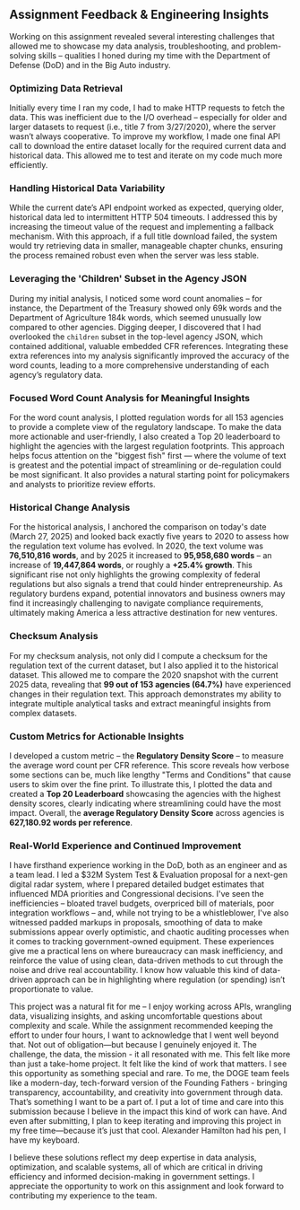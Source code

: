 ## Assignment Feedback & Engineering Insights  

Working on this assignment revealed several interesting challenges that allowed me to showcase my data analysis, troubleshooting, and problem-solving skills – qualities I honed during my time with the Department of Defense (DoD) and in the Big Auto industry.  

### Optimizing Data Retrieval  
Initially every time I ran my code, I had to make HTTP requests to fetch the data. This was inefficient due to the I/O overhead – especially for older and larger datasets to request (i.e., title 7 from 3/27/2020), where the server wasn’t always cooperative. To improve my workflow, I made one final API call to download the entire dataset locally for the required current data and historical data. This allowed me to test and iterate on my code much more efficiently.  

### Handling Historical Data Variability  
While the current date’s API endpoint worked as expected, querying older, historical data led to intermittent HTTP 504 timeouts. I addressed this by increasing the timeout value of the request and implementing a fallback mechanism. With this approach, if a full title download failed, the system would try retrieving data in smaller, manageable chapter chunks, ensuring the process remained robust even when the server was less stable.  

### Leveraging the 'Children' Subset in the Agency JSON  
During my initial analysis, I noticed some word count anomalies – for instance, the Department of the Treasury showed only 69k words and the Department of Agriculture 184k words, which seemed unusually low compared to other agencies. Digging deeper, I discovered that I had overlooked the `children` subset in the top-level agency JSON, which contained additional, valuable embedded CFR references. Integrating these extra references into my analysis significantly improved the accuracy of the word counts, leading to a more comprehensive understanding of each agency’s regulatory data.  

### Focused Word Count Analysis for Meaningful Insights  
For the word count analysis, I plotted regulation words for all 153 agencies to provide a complete view of the regulatory landscape. To make the data more actionable and user-friendly, I also created a Top 20 leaderboard to highlight the agencies with the largest regulation footprints. This approach helps focus attention on the "biggest fish" first — where the volume of text is greatest and the potential impact of streamlining or de-regulation could be most significant. It also provides a natural starting point for policymakers and analysts to prioritize review efforts.  


### Historical Change Analysis  
For the historical analysis, I anchored the comparison on today's date (March 27, 2025) and looked back exactly five years to 2020 to assess how the regulation text volume has evolved. In 2020, the text volume was **76,510,816 words**, and by 2025 it increased to **95,958,680 words** – an increase of **19,447,864 words**, or roughly a **+25.4% growth**. This significant rise not only highlights the growing complexity of federal regulations but also signals a trend that could hinder entrepreneurship. As regulatory burdens expand, potential innovators and business owners may find it increasingly challenging to navigate compliance requirements, ultimately making America a less attractive destination for new ventures.  

### Checksum Analysis  
For my checksum analysis, not only did I compute a checksum for the regulation text of the current dataset, but I also applied it to the historical dataset. This allowed me to compare the 2020 snapshot with the current 2025 data, revealing that **99 out of 153 agencies (64.7%)** have experienced changes in their regulation text. This approach demonstrates my ability to integrate multiple analytical tasks and extract meaningful insights from complex datasets.  

### Custom Metrics for Actionable Insights  
I developed a custom metric – the **Regulatory Density Score** – to measure the average word count per CFR reference. This score reveals how verbose some sections can be, much like lengthy "Terms and Conditions" that cause users to skim over the fine print. To illustrate this, I plotted the data and created a **Top 20 Leaderboard** showcasing the agencies with the highest density scores, clearly indicating where streamlining could have the most impact. Overall, the **average Regulatory Density Score** across agencies is **627,180.92 words per reference**.  

### Real-World Experience and Continued Improvement  
I have firsthand experience working in the DoD, both as an engineer and as a team lead. I led a $32M System Test & Evaluation proposal for a next-gen digital radar system, where I prepared detailed budget estimates that influenced MDA priorities and Congressional decisions. I've seen the inefficiencies – bloated travel budgets, overpriced bill of materials, poor integration workflows – and, while not trying to be a whistleblower, I've also witnessed padded markups in proposals, smoothing of data to make submissions appear overly optimistic, and chaotic auditing processes when it comes to tracking government-owned equipment. These experiences give me a practical lens on where bureaucracy can mask inefficiency, and reinforce the value of using clean, data-driven methods to cut through the noise and drive real accountability. I know how valuable this kind of data-driven approach can be in highlighting where regulation (or spending) isn’t proportionate to value.  

This project was a natural fit for me – I enjoy working across APIs, wrangling data, visualizing insights, and asking uncomfortable questions about complexity and scale. While the assignment recommended keeping the effort to under four hours, I want to acknowledge that I went well beyond that. Not out of obligation—but because I genuinely enjoyed it. The challenge, the data, the mission - it all resonated with me. This felt like more than just a take-home project. It felt like the kind of work that matters. I see this opportunity as something special and rare. To me, the DOGE team feels like a modern-day, tech-forward version of the Founding Fathers - bringing transparency, accountability, and creativity into government through data. That’s something I want to be a part of. I put a lot of time and care into this submission because I believe in the impact this kind of work can have. And even after submitting, I plan to keep iterating and improving this project in my free time—because it’s just that cool. Alexander Hamilton had his pen, I have my keyboard.  

I believe these solutions reflect my deep expertise in data analysis, optimization, and scalable systems, all of which are critical in driving efficiency and informed decision-making in government settings. I appreciate the opportunity to work on this assignment and look forward to contributing my experience to the team.  
